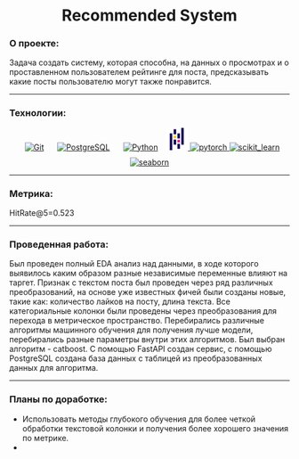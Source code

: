 <div align="center">
<h1>
  Recommended System
</h1>
</div>

### О проекте:
<div>
  Задача создать систему, которая способна, на данных о просмотрах и о проставленном пользователем рейтинге для поста, предсказывать какие посты пользователю могут также понравится.
</div>

---

### Технологии:
<div align="center">
  <a href="https://github.com/" target="_blank"><img style="margin: 10px" src="https://profilinator.rishav.dev/skills-assets/git-scm-icon.svg" alt="Git" width="40" height="40" /></a>  
  <a href="https://www.postgresql.org/" target="_blank"><img style="margin: 10px" src="https://profilinator.rishav.dev/skills-assets/postgresql-original-wordmark.svg" alt="PostgreSQL" width="40" height="40" /></a>  
  <a href="https://www.python.org/" target="_blank"><img style="margin: 10px" src="https://profilinator.rishav.dev/skills-assets/python-original.svg" alt="Python" width="40" height="40" /></a>  
  <a href="https://pandas.pydata.org/" target="_blank" rel="noreferrer"> <img src="https://raw.githubusercontent.com/devicons/devicon/2ae2a900d2f041da66e950e4d48052658d850630/icons/pandas/pandas-original.svg" alt="pandas" width="40" height="40"/> </a> 
  <a href="https://pytorch.org/" target="_blank" rel="noreferrer"> <img src="https://www.vectorlogo.zone/logos/pytorch/pytorch-icon.svg" alt="pytorch" width="40" height="40"/> </a> 
  <a href="https://scikit-learn.org/" target="_blank" rel="noreferrer"> <img src="https://upload.wikimedia.org/wikipedia/commons/0/05/Scikit_learn_logo_small.svg" alt="scikit_learn" width="40" height="40"/> </a> 
  <a href="https://seaborn.pydata.org/" target="_blank" rel="noreferrer"> <img src="https://seaborn.pydata.org/_images/logo-mark-lightbg.svg" alt="seaborn" width="40" height="40"/> </a>
</div>

---

### Метрика: 
<div>
  HitRate@5=0.523
</div>

---

### Проведенная работа:
<div>
  Был проведен полный EDA анализ над данными, в ходе которого выявилось каким образом разные независимые переменные влияют на таргет. Признак с текстом поста был проведен через ряд различных преобразований, на основе уже известных фичей были созданы новые, такие как: количество лайков на посту, длина текста. Все категориальные колонки были проведены через преобразования для перехода в метрическое пространство. Перебирались различные алгоритмы машинного обучения для получения лучше модели, перебирались разные параметры внутри этих алгоритмов. Был выбран алгоритм - catboost. С помощью FastAPI создан сервис, с помощью PostgreSQL создана база данных с таблицей из преобразованных данных для алгоритма.
</div>

---

### Планы по доработке:
<div>
  
  - Использовать методы глубокого обучения для более четкой обработки текстовой колонки и получения более хорошего значения по метрике.
  - 
</div>
